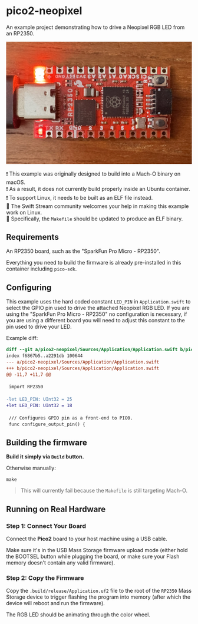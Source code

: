 # pico2-neopixel

An example project demonstrating how to drive a Neopixel RGB LED from an RP2350.

![A SparkFun Pro Micro - RP2350 with its RGB LED glowing Red](assets/images/example.jpg)


❗️ This example was originally designed to build into a Mach-O binary on macOS.  
❗️ As a result, it does not currently build properly inside an Ubuntu container.  
❗️ To support Linux, it needs to be built as an ELF file instead.  
🙏 The Swift Stream community welcomes your help in making this example work on Linux.  
🎯 Specifically, the `Makefile` should be updated to produce an ELF binary.

## Requirements

An RP2350 board, such as the "SparkFun Pro Micro - RP2350".

Everything you need to build the firmware is already pre-installed in this container including `pico-sdk`.

## Configuring

This example uses the hard coded constant `LED_PIN` in `Application.swift` to select the GPIO pin used to drive the attached Neopixel RGB LED. If you are using the "SparkFun Pro Micro - RP2350" no configuration is necessary, if you are using a different board you will need to adjust this constant to the pin used to drive your LED.

Example diff:

```diff
diff --git a/pico2-neopixel/Sources/Application/Application.swift b/pico2-neopixel/Sources/Application/Application.swift
index f6867b5..a2291db 100644
--- a/pico2-neopixel/Sources/Application/Application.swift
+++ b/pico2-neopixel/Sources/Application/Application.swift
@@ -11,7 +11,7 @@
 
 import RP2350
 
-let LED_PIN: UInt32 = 25
+let LED_PIN: UInt32 = 18
 
 /// Configures GPIO pin as a front-end to PIO0.
 func configure_output_pin() {
```

## Building the firmware

**Build it simply via `Build` button.**

Otherwise manually:
```console
make
```

> This will currently fail because the `Makefile` is still targeting Mach-O.

## Running on Real Hardware

### Step 1: Connect Your Board

Connect the **Pico2** board to your host machine using a USB cable.

Make sure it's in the USB Mass Storage firmware upload mode (either hold the BOOTSEL button while plugging the board, or make sure your Flash memory doesn't contain any valid firmware).

### Step 2: Copy the Firmware

Copy the `.build/release/Application.uf2` file to the root of the `RP2350` Mass Storage device to trigger flashing the program into memory (after which the device will reboot and run the firmware).

The RGB LED should be animating through the color wheel.
